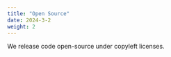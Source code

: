```yaml
---
title: "Open Source"
date: 2024-3-2
weight: 2
---
```


We release code open-source under copyleft licenses.
